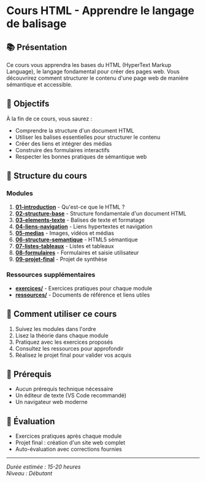# Cours HTML - Apprendre le langage de balisage

## 📚 Présentation

Ce cours vous apprendra les bases du HTML (HyperText Markup Language), le langage fondamental pour créer des pages web. Vous découvrirez comment structurer le contenu d'une page web de manière sémantique et accessible.

## 🎯 Objectifs

À la fin de ce cours, vous saurez :
- Comprendre la structure d'un document HTML
- Utiliser les balises essentielles pour structurer le contenu
- Créer des liens et intégrer des médias
- Construire des formulaires interactifs
- Respecter les bonnes pratiques de sémantique web

## 📂 Structure du cours

### Modules

1. **[01-introduction](01-introduction/)** - Qu'est-ce que le HTML ?
2. **[02-structure-base](02-structure-base/)** - Structure fondamentale d'un document HTML
3. **[03-elements-texte](03-elements-texte/)** - Balises de texte et formatage
4. **[04-liens-navigation](04-liens-navigation/)** - Liens hypertextes et navigation
5. **[05-medias](05-medias/)** - Images, vidéos et médias
6. **[06-structure-semantique](06-structure-semantique/)** - HTML5 sémantique
7. **[07-listes-tableaux](07-listes-tableaux/)** - Listes et tableaux
8. **[08-formulaires](08-formulaires/)** - Formulaires et saisie utilisateur
9. **[09-projet-final](09-projet-final/)** - Projet de synthèse

### Ressources supplémentaires

- **[exercices/](exercices/)** - Exercices pratiques pour chaque module
- **[ressources/](ressources/)** - Documents de référence et liens utiles

## 🚀 Comment utiliser ce cours

1. Suivez les modules dans l'ordre
2. Lisez la théorie dans chaque module
3. Pratiquez avec les exercices proposés
4. Consultez les ressources pour approfondir
5. Réalisez le projet final pour valider vos acquis

## 🔧 Prérequis

- Aucun prérequis technique nécessaire
- Un éditeur de texte (VS Code recommandé)
- Un navigateur web moderne

## 📝 Évaluation

- Exercices pratiques après chaque module
- Projet final : création d'un site web complet
- Auto-évaluation avec corrections fournies

---

*Durée estimée : 15-20 heures*  
*Niveau : Débutant*